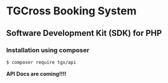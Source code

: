 # TGCross Booking System

## Software Development Kit (SDK) for PHP

### Installation using composer

```bash
$ composer require tgx/api
```

**API Docs are coming!!!!**